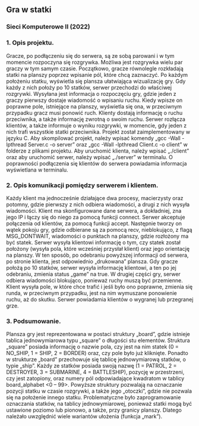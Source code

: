 ## Gra w statki
### Sieci Komputerowe II (2022)

### 1.	Opis projektu.

Gracze, po podłączeniu się do serwera, są ze sobą parowani i w tym momencie rozpoczyna się rozgrywka. Możliwa jest rozgrywka wielu par graczy w tym samym czasie. Początkowo, gracze równolegle rozkładają statki na planszy poprzez wpisanie pól, które chcą zaznaczyć. Po każdym położeniu statku, wyświetla się plansza ułatwiająca wizualizację gry. Gdy każdy z nich położy po 10 statków, serwer przechodzi do właściwej rozgrywki. Wysyłana jest informacja o rozpoczęciu gry, gdzie jeden z graczy pierwszy dostaje wiadomość o wpisaniu ruchu. Kiedy wpisze on poprawne pole, istniejące na planszy, wyświetla się ona, w przeciwnym przypadku gracz musi ponowić ruch. Klienty dostają informację o ruchu przeciwnika, a także informację zwrotną o swoim ruchu. Serwer rozłącza klientów, a także informuje o wyniku rozgrywki, w momencie, gdy jeden z nich trafi wszystkie statki przeciwnika.
Projekt został zaimplementowany w języku C. Aby skompilować projekt, należy wpisać komendy „gcc -Wall -lpthread Server.c -o server” oraz „gcc -Wall -lpthread Client.c -o client” w folderze z plikami projektu. Aby uruchomić klienta, należy wpisać „./client” oraz aby uruchomić serwer, należy wpisać „./server” w terminalu. O poprawności podłączenia się klientów do serwera powiadamia informacja wyświetlana w terminalu.

### 2.  Opis komunikacji pomiędzy serwerem i klientem.
	
Każdy klient ma jednocześnie działające dwa procesy, macierzysty oraz potomny, gdzie pierwszy z nich odbiera wiadomości, a drugi z nich wysyła wiadomości. Klient ma skonfigurowane dane serwera, a dokładniej, zna jego IP i łączy się do niego za pomocą funkcji connect. Serwer akceptuje połączenia od klientów, za pomocą funkcji accept. Następnie tworzy on wątek pokoju gry, gdzie odbierane są za pomocą recv, nieblokująco, z flagą MSG_DONTWAIT, wiadomości o punktach na planszy, gdzie rozłożony ma być statek. Serwer wysyła klientowi informację o tym, czy statek został położony (wysyła pola, które wcześniej przysłał klient) oraz jego orientację na planszy. W ten sposób, po odebraniu powyższej informacji od serwera, po stronie klienta, jest odpowiednio „drukowana” plansza. Gdy gracze położą po 10 statków, serwer wysyła informację klientowi, a ten po jej odebraniu, zmienia status „game” na true. W drugiej części gry, serwer odbiera wiadomości blokująco, ponieważ ruchy muszą być przemienne. Klient  wysyła  pole, w które chce trafić i jeśli było ono poprawne, zmienia się runda, w przeciwnym przypadku, jest na nim wymuszane ponowienie ruchu, aż do skutku. Serwer powiadamia klientów o wygranej lub przegranej grze.


### 3.	Podsumowanie.

Plansza gry jest reprezentowana w postaci struktury „board”, gdzie istnieje tablica jednowymiarowa typu „square” o długości stu elementów. Struktura „square” posiada informację o nazwie pola, czy jest na nim statek (0 = NO_SHIP, 1 = SHIP, 2 = BORDER) oraz, czy pole było już kliknięte. Ponadto w strukturze „board” przechowuje się tablicę jednowymiarową statków, o typie „ship”. Każdy ze statków posiada swoją nazwę (1 = PATROL, 2 = DESTROYER, 3 = SUBMARINE, 4 = BATTLESHIP), pozycję w przestrzeni, czy jest zatopiony, oraz numery pól odpowiadające kwadratom w tablicy board_alphabet <0 – 99>. Powyższe struktury pozwalają na oznaczanie pozycji statku w czasie rozgrywki, a także jego „otoczki”, gdzie nie pozwala się na położenie innego statku. Problematyczne było zaprogramowanie oznaczania statków, na tablicy jednowymiarowej, ponieważ statki mogą być ustawione poziomo lub pionowo, a także, przy granicy planszy. Dlatego należało uwzględnić wiele wariantów ułożenia (funkcja „mark”). 
